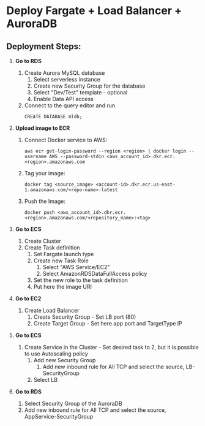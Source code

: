 # Deploy Fargate + Load Balancer + AuroraDB

## Deployment Steps:

1. **Go to RDS**
    1. Create Aurora MySQL database
        1. Select serverless instance
        2. Create new Security Group for the database
        3. Select "Dev/Test" template - optional
        4. Enable Data API access
    2. Connect to the query editor and run
        ```
        CREATE DATABASE mldb;
        ```

2. **Upload image to ECR**
    1. Connect Docker service to AWS:
        ```
        aws ecr get-login-password --region <region> | docker login --username AWS --password-stdin <aws_account_id>.dkr.ecr.<region>.amazonaws.com
        ```

    2. Tag your image:
        ```
        docker tag <source_image> <account-id>.dkr.ecr.us-east-1.amazonaws.com/<repo-name>:latest
        ```

    3. Push the Image:
        ```
        docker push <aws_account_id>.dkr.ecr.<region>.amazonaws.com/<repository_name>:<tag>
        ```

3. **Go to ECS**
    1. Create Cluster
    2. Create Task definition
        1. Set Fargate launch type
        2. Create new Task Role
            1. Select  "AWS Service/EC2"
            2. Select AmazonRDSDataFullAccess policy
        3. Set the new role to the task definition
        4. Put here the image URI

4. **Go to EC2**
    1. Create Load Balancer
        1. Create Security Group - Set LB port (80)
        2. Create Target Group - Set here app port and TargetType IP

5. **Go to ECS**
    1. Create Service in the Cluster - Set desired task to 2, but it is possible to use Autoscaling policy
        1. Add new Security Group
            1. Add new inbound rule for All TCP and select the source, LB-SecurityGroup
        2. Select LB

6. **Go to RDS**
    1. Select Security Group of the AuroraDB
    2. Add new inbound rule for All TCP and select the source, AppService-SecurityGroup
    